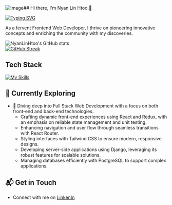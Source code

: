 ![image](https://github.com/user-attachments/assets/0c9aeb8c-729d-4a08-8383-8b0be68ad329)## Hi there, I'm Nyan Lin Htoo.👋

[![Typing SVG](https://readme-typing-svg.demolab.com?font=&weight=600&size=25&pause=1000&color=D718F7&random=true&width=435&lines=Happy+to+learn+new+technologies;FullStack+Developer)](https://git.io/typing-svg)

As a fervent Frontend Web Developer, I thrive on pioneering innovative concepts and enriching the community with my discoveries.

![NyanLinHtoo's GitHub stats](https://github-readme-stats.vercel.app/api?username=NyanLinHtoo&hide=contribs,prs&show_icons=true&theme=transparent)
<br> 
[![GitHub Streak](https://streak-stats.demolab.com?user=NyanLinHtoo&theme=gotham)](https://git.io/streak-stats)

## Tech Stack
[![My Skills](https://skillicons.dev/icons?i=js,ts,html,css,react,redux,vite,tailwind,bootstrap,nodejs,mongodb,postgres,git,gitlab,npm,vercel,vscode,xd,windows)](https://skillicons.dev)

## 🌱 Currently Exploring

- 🚀 Diving deep into Full Stack Web Development with a focus on both front-end and back-end technologies.
  - Crafting dynamic front-end experiences using React and Redux, with an emphasis on reliable state management and unit testing.
  - Enhancing navigation and user flow through seamless transitions with React Router.
  - Styling interfaces with Tailwind CSS to ensure modern, responsive designs.
  - Developing server-side applications using Django, leveraging its robust features for scalable solutions.
  - Managing databases efficiently with PostgreSQL to support complex applications.

 ## 📬 Get in Touch

- Connect with me on [LinkenIn](https://www.linkedin.com/in/nyan-lin-htoo/)

<!--
**NyanLinHtoo/NyanLinHtoo** is a ✨ _special_ ✨ repository because its `README.md` (this file) appears on your GitHub profile.

Here are some ideas to get you started:

- 🔭 I’m currently working on ...
- 🌱 I’m currently learning ...
- 👯 I’m looking to collaborate on ...
- 🤔 I’m looking for help with ...
- 💬 Ask me about ...
- 📫 How to reach me: ...
- 😄 Pronouns: ...
- ⚡ Fun fact: ...
-->
